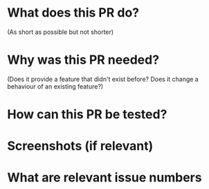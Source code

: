# What does this PR do?

(As short as possible but not shorter)

# Why was this PR needed?

(Does it provide a feature that didn't exist before? Does it change a behaviour of an existing feature?)

# How can this PR be tested?

# Screenshots (if relevant)

# What are relevant issue numbers
